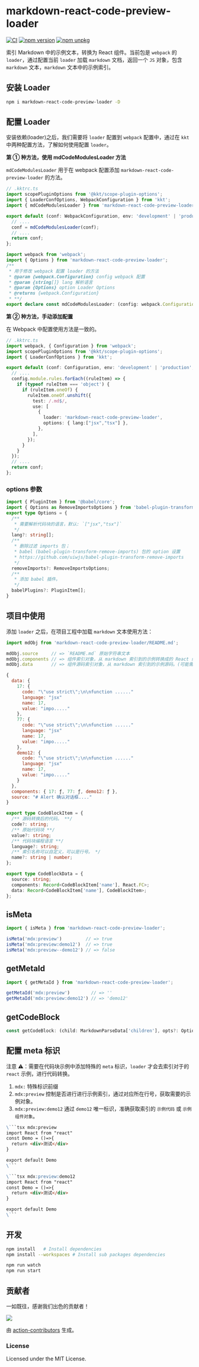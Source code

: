 markdown-react-code-preview-loader
===

[![CI](https://github.com/kktjs/markdown-react-code-preview-loader/actions/workflows/ci.yml/badge.svg)](https://github.com/kktjs/markdown-react-code-preview-loader/actions/workflows/ci.yml)
[![npm version](https://img.shields.io/npm/v/markdown-react-code-preview-loader.svg)](https://www.npmjs.com/package/markdown-react-code-preview-loader)
[![npm unpkg](https://img.shields.io/badge/Open%20in-unpkg-blue)](https://uiwjs.github.io/npm-unpkg/#/pkg/markdown-react-code-preview-loader/file/README.md)

索引 Markdown 中的示例文本，转换为 React 组件。当前包是 `webpack` 的 `loader`，通过配置当前 `loader` 加载 `markdown` 文档，返回一个 `JS` 对象，包含 `markdown` 文本，`markdown` 文本中的示例索引。

## 安装 Loader

```bash
npm i markdown-react-code-preview-loader -D
```

## 配置 Loader

安装依赖(loader)之后，我们需要将 `loader` 配置到 `webpack` 配置中，通过在 `kkt` 中两种配置方法，了解如何使用配置 `loader`。

**第 ① 种方法，使用 mdCodeModulesLoader 方法**

`mdCodeModulesLoader` 用于在 webpack 配置添加 `markdown-react-code-preview-loader` 的方法。

```ts
// .kktrc.ts
import scopePluginOptions from '@kkt/scope-plugin-options';
import { LoaderConfOptions, WebpackConfiguration } from 'kkt';
import { mdCodeModulesLoader } from 'markdown-react-code-preview-loader';

export default (conf: WebpackConfiguration, env: 'development' | 'production', options: LoaderConfOptions) => {
  // ....
  conf = mdCodeModulesLoader(conf);
  // ....
  return conf;
};
```

```ts
import webpack from 'webpack';
import { Options } from 'markdown-react-code-preview-loader';
/**
 * 用于修改 webpack 配置 loader 的方法
 * @param {webpack.Configuration} config webpack 配置
 * @param {string[]} lang 解析语言
 * @param {Options} option Loader Options
 * @returns {webpack.Configuration}
 * **/
export declare const mdCodeModulesLoader: (config: webpack.Configuration, lang?: string[], option?: Options) => webpack.Configuration;
```

**第 ② 种方法，手动添加配置**

在 Webpack 中配置使用方法是一致的。

```ts
// .kktrc.ts
import webpack, { Configuration } from 'webpack';
import scopePluginOptions from '@kkt/scope-plugin-options';
import { LoaderConfOptions } from 'kkt';

export default (conf: Configuration, env: 'development' | 'production', options: LoaderConfOptions) => {
  // ....
  config.module.rules.forEach((ruleItem) => {
    if (typeof ruleItem === 'object') {
      if (ruleItem.oneOf) {
        ruleItem.oneOf.unshift({
          test: /.md$/,
          use: [
            {
              loader: 'markdown-react-code-preview-loader',
              options: { lang:["jsx","tsx"] },
            },
          ],
        });
      }
    }
  });
  // ....
  return conf;
};
```

### options 参数

```ts
import { PluginItem } from '@babel/core';
import { Options as RemoveImportsOptions } from 'babel-plugin-transform-remove-imports'
export type Options = {
  /**
   * 需要解析代码块的语言，默认: `["jsx","tsx"]`
   */
  lang?: string[];
  /**
   * 删除过滤 imports 包；
   * babel (babel-plugin-transform-remove-imports) 包的 option 设置
   * https://github.com/uiwjs/babel-plugin-transform-remove-imports
   */
  removeImports?: RemoveImportsOptions;
  /**
   * 添加 babel 插件。
   */
  babelPlugins?: PluginItem[];
}
```

## 项目中使用

添加 `loader` 之后，在项目工程中加载 `markdown` 文本使用方法：

```jsx
import mdObj from 'markdown-react-code-preview-loader/README.md';

mdObj.source     // => `README.md` 原始字符串文本
mdObj.components // => 组件索引对象，从 markdown 索引到的示例转换成的 React 组件。(可能需要配置 meta)
mdObj.data       // => 组件源码索引对象，从 markdown 索引到的示例源码。(可能需要配置 meta)
```

```js
{
  data: {
    17: {
      code: "\"use strict\";\n\nfunction ......"
      language: "jsx"
      name: 17,
      value: "impo....."
    },
    77: {
      code: "\"use strict\";\n\nfunction ......"
      language: "jsx"
      name: 17,
      value: "impo....."
    },
    demo12: {
      code: "\"use strict\";\n\nfunction ......"
      language: "jsx"
      name: 17,
      value: "impo....."
    }
  },
  components: { 17: ƒ, 77: ƒ, demo12: ƒ },
  source: "# Alert 确认对话框...."
}
```

```ts
export type CodeBlockItem = {
  /** 源码转换后的代码。 **/
  code?: string;
  /** 原始代码块 **/
  value?: string;
  /** 代码块编程语言 **/
  language?: string;
  /** 索引名称可以自定义，可以是行号。 */
  name?: string | number;
};

export type CodeBlockData = {
  source: string;
  components: Record<CodeBlockItem['name'], React.FC>;
  data: Record<CodeBlockItem['name'], CodeBlockItem>;
};
```

## isMeta

```js
import { isMeta } from 'markdown-react-code-preview-loader';

isMeta('mdx:preview')         // => true
isMeta('mdx:preview:demo12')  // => true
isMeta('mdx:preview--demo12') // => false
```

## getMetaId

```js
import { getMetaId } from 'markdown-react-code-preview-loader';

getMetaId('mdx:preview')        // => ''
getMetaId('mdx:preview:demo12') // => 'demo12'
```

## getCodeBlock 

```ts
const getCodeBlock: (child: MarkdownParseData['children'], opts?: Options) => CodeBlockData['data'];
```

## 配置 meta 标识

注意 ⚠️：需要在代码块示例中添加特殊的 `meta` 标识，`loader` 才会去索引对于的 `react` 示例，进行代码转换。

1. `mdx:` 特殊标识前缀
2. `mdx:preview` 控制是否进行进行示例索引，通过对应所在行号，获取需要的示例对象。
3. `mdx:preview:demo12` 通过 `demo12` 唯一标识，准确获取索引的 `示例代码` 或 `示例组件对象`。

```markdown
\```tsx mdx:preview
import React from "react"
const Demo = ()=>{
  return <div>测试</div>
}

export default Demo
\```
```

```markdown
\```tsx mdx:preview:demo12
import React from "react"
const Demo = ()=>{
  return <div>测试</div>
}

export default Demo
\```
```

## 开发

```bash
npm install   # Install dependencies
npm install --workspaces # Install sub packages dependencies

npm run watch
npm run start
```

## 贡献者

一如既往，感谢我们出色的贡献者！

<a href="https://github.com/kktjs/markdown-react-code-preview-loader/graphs/contributors">
  <img src="https://kktjs.github.io/markdown-react-code-preview-loader/CONTRIBUTORS.svg" />
</a>

由 [action-contributors](https://github.com/jaywcjlove/github-action-contributors) 生成。

### License

Licensed under the MIT License.